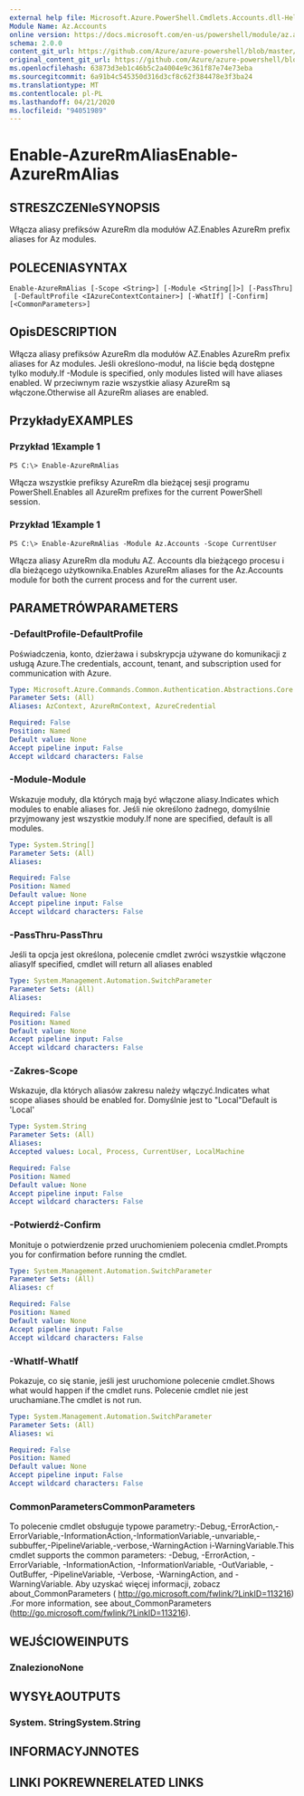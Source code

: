 ```yaml
---
external help file: Microsoft.Azure.PowerShell.Cmdlets.Accounts.dll-Help.xml
Module Name: Az.Accounts
online version: https://docs.microsoft.com/en-us/powershell/module/az.accounts/enable-azurermalias
schema: 2.0.0
content_git_url: https://github.com/Azure/azure-powershell/blob/master/src/Accounts/Accounts/help/Enable-AzureRmAlias.md
original_content_git_url: https://github.com/Azure/azure-powershell/blob/master/src/Accounts/Accounts/help/Enable-AzureRmAlias.md
ms.openlocfilehash: 63873d3eb1c46b5c2a4004e9c361f87e74e73eba
ms.sourcegitcommit: 6a91b4c545350d316d3cf8c62f384478e3f3ba24
ms.translationtype: MT
ms.contentlocale: pl-PL
ms.lasthandoff: 04/21/2020
ms.locfileid: "94051989"
---
```

# <span data-ttu-id="d2fa0-101">Enable-AzureRmAlias</span><span class="sxs-lookup"><span data-stu-id="d2fa0-101">Enable-AzureRmAlias</span></span>

## <span data-ttu-id="d2fa0-102">STRESZCZENIe</span><span class="sxs-lookup"><span data-stu-id="d2fa0-102">SYNOPSIS</span></span>
<span data-ttu-id="d2fa0-103">Włącza aliasy prefiksów AzureRm dla modułów AZ.</span><span class="sxs-lookup"><span data-stu-id="d2fa0-103">Enables AzureRm prefix aliases for Az modules.</span></span>

## <span data-ttu-id="d2fa0-104">POLECENIA</span><span class="sxs-lookup"><span data-stu-id="d2fa0-104">SYNTAX</span></span>

```
Enable-AzureRmAlias [-Scope <String>] [-Module <String[]>] [-PassThru]
 [-DefaultProfile <IAzureContextContainer>] [-WhatIf] [-Confirm] [<CommonParameters>]
```

## <span data-ttu-id="d2fa0-105">Opis</span><span class="sxs-lookup"><span data-stu-id="d2fa0-105">DESCRIPTION</span></span>
<span data-ttu-id="d2fa0-106">Włącza aliasy prefiksów AzureRm dla modułów AZ.</span><span class="sxs-lookup"><span data-stu-id="d2fa0-106">Enables AzureRm prefix aliases for Az modules.</span></span> <span data-ttu-id="d2fa0-107">Jeśli określono-moduł, na liście będą dostępne tylko moduły.</span><span class="sxs-lookup"><span data-stu-id="d2fa0-107">If -Module is specified, only modules listed will have aliases enabled.</span></span> <span data-ttu-id="d2fa0-108">W przeciwnym razie wszystkie aliasy AzureRm są włączone.</span><span class="sxs-lookup"><span data-stu-id="d2fa0-108">Otherwise all AzureRm aliases are enabled.</span></span>

## <span data-ttu-id="d2fa0-109">Przykłady</span><span class="sxs-lookup"><span data-stu-id="d2fa0-109">EXAMPLES</span></span>

### <span data-ttu-id="d2fa0-110">Przykład 1</span><span class="sxs-lookup"><span data-stu-id="d2fa0-110">Example 1</span></span>
```
PS C:\> Enable-AzureRmAlias
```

<span data-ttu-id="d2fa0-111">Włącza wszystkie prefiksy AzureRm dla bieżącej sesji programu PowerShell.</span><span class="sxs-lookup"><span data-stu-id="d2fa0-111">Enables all AzureRm prefixes for the current PowerShell session.</span></span>

### <span data-ttu-id="d2fa0-112">Przykład 1</span><span class="sxs-lookup"><span data-stu-id="d2fa0-112">Example 1</span></span>
```
PS C:\> Enable-AzureRmAlias -Module Az.Accounts -Scope CurrentUser
```

<span data-ttu-id="d2fa0-113">Włącza aliasy AzureRm dla modułu AZ. Accounts dla bieżącego procesu i dla bieżącego użytkownika.</span><span class="sxs-lookup"><span data-stu-id="d2fa0-113">Enables AzureRm aliases for the Az.Accounts module for both the current process and for the current user.</span></span>

## <span data-ttu-id="d2fa0-114">PARAMETRÓW</span><span class="sxs-lookup"><span data-stu-id="d2fa0-114">PARAMETERS</span></span>

### <span data-ttu-id="d2fa0-115">-DefaultProfile</span><span class="sxs-lookup"><span data-stu-id="d2fa0-115">-DefaultProfile</span></span>
<span data-ttu-id="d2fa0-116">Poświadczenia, konto, dzierżawa i subskrypcja używane do komunikacji z usługą Azure.</span><span class="sxs-lookup"><span data-stu-id="d2fa0-116">The credentials, account, tenant, and subscription used for communication with Azure.</span></span>

```yaml
Type: Microsoft.Azure.Commands.Common.Authentication.Abstractions.Core.IAzureContextContainer
Parameter Sets: (All)
Aliases: AzContext, AzureRmContext, AzureCredential

Required: False
Position: Named
Default value: None
Accept pipeline input: False
Accept wildcard characters: False
```

### <span data-ttu-id="d2fa0-117">-Module</span><span class="sxs-lookup"><span data-stu-id="d2fa0-117">-Module</span></span>
<span data-ttu-id="d2fa0-118">Wskazuje moduły, dla których mają być włączone aliasy.</span><span class="sxs-lookup"><span data-stu-id="d2fa0-118">Indicates which modules to enable aliases for.</span></span>
<span data-ttu-id="d2fa0-119">Jeśli nie określono żadnego, domyślnie przyjmowany jest wszystkie moduły.</span><span class="sxs-lookup"><span data-stu-id="d2fa0-119">If none are specified, default is all modules.</span></span>

```yaml
Type: System.String[]
Parameter Sets: (All)
Aliases:

Required: False
Position: Named
Default value: None
Accept pipeline input: False
Accept wildcard characters: False
```

### <span data-ttu-id="d2fa0-120">-PassThru</span><span class="sxs-lookup"><span data-stu-id="d2fa0-120">-PassThru</span></span>
<span data-ttu-id="d2fa0-121">Jeśli ta opcja jest określona, polecenie cmdlet zwróci wszystkie włączone aliasy</span><span class="sxs-lookup"><span data-stu-id="d2fa0-121">If specified, cmdlet will return all aliases enabled</span></span>

```yaml
Type: System.Management.Automation.SwitchParameter
Parameter Sets: (All)
Aliases:

Required: False
Position: Named
Default value: None
Accept pipeline input: False
Accept wildcard characters: False
```

### <span data-ttu-id="d2fa0-122">-Zakres</span><span class="sxs-lookup"><span data-stu-id="d2fa0-122">-Scope</span></span>
<span data-ttu-id="d2fa0-123">Wskazuje, dla których aliasów zakresu należy włączyć.</span><span class="sxs-lookup"><span data-stu-id="d2fa0-123">Indicates what scope aliases should be enabled for.</span></span> <span data-ttu-id="d2fa0-124">Domyślnie jest to "Local"</span><span class="sxs-lookup"><span data-stu-id="d2fa0-124">Default is 'Local'</span></span>

```yaml
Type: System.String
Parameter Sets: (All)
Aliases:
Accepted values: Local, Process, CurrentUser, LocalMachine

Required: False
Position: Named
Default value: None
Accept pipeline input: False
Accept wildcard characters: False
```

### <span data-ttu-id="d2fa0-125">-Potwierdź</span><span class="sxs-lookup"><span data-stu-id="d2fa0-125">-Confirm</span></span>
<span data-ttu-id="d2fa0-126">Monituje o potwierdzenie przed uruchomieniem polecenia cmdlet.</span><span class="sxs-lookup"><span data-stu-id="d2fa0-126">Prompts you for confirmation before running the cmdlet.</span></span>

```yaml
Type: System.Management.Automation.SwitchParameter
Parameter Sets: (All)
Aliases: cf

Required: False
Position: Named
Default value: None
Accept pipeline input: False
Accept wildcard characters: False
```

### <span data-ttu-id="d2fa0-127">-WhatIf</span><span class="sxs-lookup"><span data-stu-id="d2fa0-127">-WhatIf</span></span>
<span data-ttu-id="d2fa0-128">Pokazuje, co się stanie, jeśli jest uruchomione polecenie cmdlet.</span><span class="sxs-lookup"><span data-stu-id="d2fa0-128">Shows what would happen if the cmdlet runs.</span></span>
<span data-ttu-id="d2fa0-129">Polecenie cmdlet nie jest uruchamiane.</span><span class="sxs-lookup"><span data-stu-id="d2fa0-129">The cmdlet is not run.</span></span>

```yaml
Type: System.Management.Automation.SwitchParameter
Parameter Sets: (All)
Aliases: wi

Required: False
Position: Named
Default value: None
Accept pipeline input: False
Accept wildcard characters: False
```

### <span data-ttu-id="d2fa0-130">CommonParameters</span><span class="sxs-lookup"><span data-stu-id="d2fa0-130">CommonParameters</span></span>
<span data-ttu-id="d2fa0-131">To polecenie cmdlet obsługuje typowe parametry:-Debug,-ErrorAction,-ErrorVariable,-InformationAction,-InformationVariable,-unvariable,-subbuffer,-PipelineVariable,-verbose,-WarningAction i-WarningVariable.</span><span class="sxs-lookup"><span data-stu-id="d2fa0-131">This cmdlet supports the common parameters: -Debug, -ErrorAction, -ErrorVariable, -InformationAction, -InformationVariable, -OutVariable, -OutBuffer, -PipelineVariable, -Verbose, -WarningAction, and -WarningVariable.</span></span> <span data-ttu-id="d2fa0-132">Aby uzyskać więcej informacji, zobacz about_CommonParameters ( http://go.microsoft.com/fwlink/?LinkID=113216) .</span><span class="sxs-lookup"><span data-stu-id="d2fa0-132">For more information, see about_CommonParameters (http://go.microsoft.com/fwlink/?LinkID=113216).</span></span>

## <span data-ttu-id="d2fa0-133">WEJŚCIOWE</span><span class="sxs-lookup"><span data-stu-id="d2fa0-133">INPUTS</span></span>

### <span data-ttu-id="d2fa0-134">Znaleziono</span><span class="sxs-lookup"><span data-stu-id="d2fa0-134">None</span></span>

## <span data-ttu-id="d2fa0-135">WYSYŁA</span><span class="sxs-lookup"><span data-stu-id="d2fa0-135">OUTPUTS</span></span>

### <span data-ttu-id="d2fa0-136">System. String</span><span class="sxs-lookup"><span data-stu-id="d2fa0-136">System.String</span></span>

## <span data-ttu-id="d2fa0-137">INFORMACYJN</span><span class="sxs-lookup"><span data-stu-id="d2fa0-137">NOTES</span></span>

## <span data-ttu-id="d2fa0-138">LINKI POKREWNE</span><span class="sxs-lookup"><span data-stu-id="d2fa0-138">RELATED LINKS</span></span>
